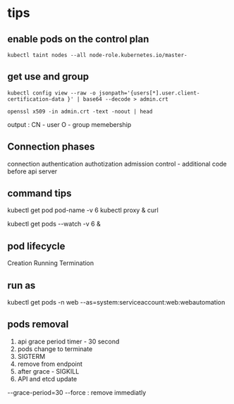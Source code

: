 # tips 
## enable pods on the control plan
```
kubectl taint nodes --all node-role.kubernetes.io/master-
```

## get use and group
```
kubectl config view --raw -o jsonpath='{users[*].user.client-certification-data }' | base64 --decode > admin.crt

openssl x509 -in admin.crt -text -noout | head
```
output :
CN - user
O - group memebership


## Connection phases
connection 
authentication
authotization 
admission control - additional code before api server 
     
## command tips
kubectl get pod pod-name -v 6
kubectl proxy &
curl <url  from get pod >

kubectl get pods --watch -v 6 &

## pod lifecycle 
Creation 
Running 
Termination 


## run as 
kubectl get pods -n web   --as=system:serviceaccount:web:webautomation


## pods removal
1. api grace period timer - 30 second
2. pods change to terminate
3. SIGTERM
4. remove from endpoint 
5. after grace - SIGKILL
6. API and etcd update

--grace-period=30
--force : remove immediatly 
